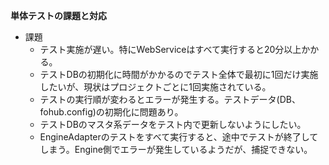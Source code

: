 **単体テストの課題と対応**

- 課題
  - テスト実施が遅い。特にWebServiceはすべて実行すると20分以上かかる。
  - テストDBの初期化に時間がかかるのでテスト全体で最初に1回だけ実施したいが、現状はプロジェクトごとに1回実施されている。
  - テストの実行順が変わるとエラーが発生する。テストデータ(DB、fohub.config)の初期化に問題あり。
  - テストDBのマスタ系データをテスト内で更新しないようにしたい。
  - EngineAdapterのテストをすべて実行すると、途中でテストが終了してしまう。Engine側でエラーが発生しているようだが、捕捉できない。
